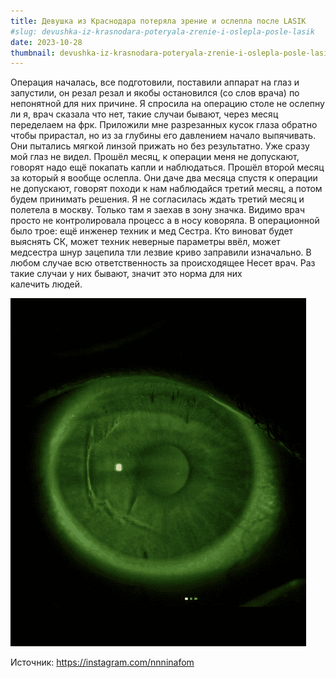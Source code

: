 ```yaml
---
title: Девушка из Краснодара потеряла зрение и ослепла после LASIK
#slug: devushka-iz-krasnodara-poteryala-zrenie-i-oslepla-posle-lasik
date: 2023-10-28
thumbnail: devushka-iz-krasnodara-poteryala-zrenie-i-oslepla-posle-lasik/img_1.png
---
```


Операция началась, все подготовили, поставили аппарат на глаз и запустили, он резал резал и якобы остановился (со слов врача) по непонятной для них причине. Я спросила на операцию столе не ослепну ли я, врач сказала что нет, такие случаи бывают, через месяц переделаем на фрк. Приложили мне разрезанных кусок глаза обратно чтобы прирастал, но из за глубины его давлением начало выпячивать. Они пытались мягкой линзой прижать но без результатно. Уже сразу мой глаз не видел. Прошёл месяц, к операции меня не допускают, говорят надо ещё покапать капли и наблюдаться. Прошёл второй месяц за который я вообще ослепла. Они даче два месяца спустя к операции не допускают, говорят походи к нам наблюдайся третий месяц, а потом будем принимать решения. Я не согласилась ждать третий месяц и  
полетела в москву. Только там я заехав в зону значка. Видимо врач просто не контролировала процесс а в носу коворяла. В операционной было трое: ещё инженер техник и мед Сестра. Кто виноват будет выяснять СК, может техник неверные параметры ввёл, может медсестра шнур зацепила тли лезвие криво заправили изначально. В любом случае всю ответственность за происходящее Несет врач. Раз такие случаи у них бывают, значит это норма для них  
калечить людей.

![](img_1.png)

Источник: <a href="https://instagram.com/nnninafom" target="_blank" rel="noreferrer noopener">https://instagram.com/nnninafom</a>

&nbsp;